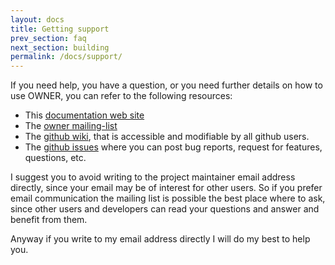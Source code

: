 ```yaml
---
layout: docs
title: Getting support
prev_section: faq
next_section: building
permalink: /docs/support/
---
```



If you need help, you have a question, or you need further details on how to use
OWNER, you can refer to the following resources:

 - This [documentation web site](http://owner.aeonbits.org) 
 - The [owner mailing-list](http://groups.google.com/group/owner-api)
 - The [github wiki](https://github.com/lviggiano/owner/wiki), that is 
   accessible and modifiable by all github users.
 - The [github issues](https://github.com/lviggiano/owner/issues) where you can
   post bug reports, request for features, questions, etc.
   
I suggest you to avoid writing to the project maintainer email address directly, 
since your email may be of interest for other users. So if you prefer email 
communication the mailing list is possible the best place where to ask, since 
other users and developers can read your questions and answer and benefit from 
them.

Anyway if you write to my email address directly I will do my best to help you.

